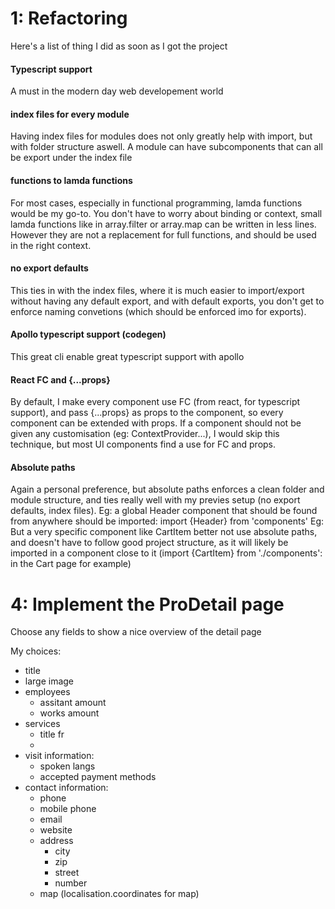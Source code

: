 # 1: Refactoring

Here's a list of thing I did as soon as I got the project

#### Typescript support

A must in the modern day web developement world

#### index files for every module

Having index files for modules does not only greatly help with import, but with folder structure aswell. A module can have subcomponents that can all be export under the index file

#### functions to lamda functions

For most cases, especially in functional programming, lamda functions would be my go-to. You don't have to worry about binding or context, small lamda functions like in array.filter or array.map can be written in less lines. However they are not a replacement for full functions, and should be used in the right context.

#### no export defaults

This ties in with the index files, where it is much easier to import/export without having any default export, and with default exports, you don't get to enforce naming convetions (which should be enforced imo for exports).

#### Apollo typescript support (codegen)

This great cli enable great typescript support with apollo

#### React FC and {...props}

By default, I make every component use FC (from react, for typescript support), and pass {...props} as props to the component, so every component can be extended with props. If a component should not be given any customisation (eg: ContextProvider...), I would skip this technique, but most UI components find a use for FC and props.

#### Absolute paths

Again a personal preference, but absolute paths enforces a clean folder and module structure, and ties really well with my previes setup (no export defaults, index files).
Eg: a global Header component that should be found from anywhere should be imported: import {Header} from 'components'
Eg: But a very specific component like CartItem better not use absolute paths, and doesn't have to follow good project structure, as it will likely be imported in a component close to it (import {CartItem} from './components': in the Cart page for example)

# 4: Implement the ProDetail page

Choose any fields to show a nice overview of the detail page

My choices:

- title
- large image
- employees
  - assitant amount
  - works amount
- services
  - title fr
  -
- visit information:
  - spoken langs
  - accepted payment methods
- contact information:
  - phone
  - mobile phone
  - email
  - website
  - address
    - city
    - zip
    - street
    - number
  - map (localisation.coordinates for map)
